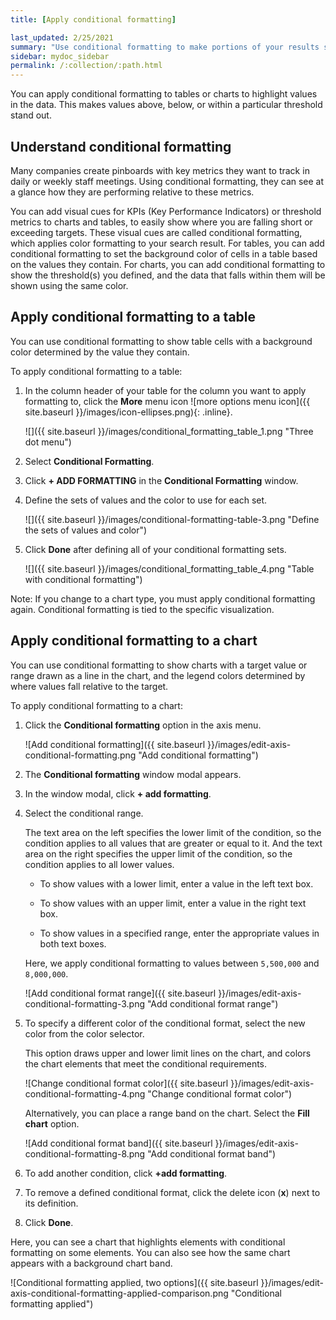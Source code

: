```yaml
---
title: [Apply conditional formatting]

last_updated: 2/25/2021
summary: "Use conditional formatting to make portions of your results stand  out."
sidebar: mydoc_sidebar
permalink: /:collection/:path.html
---
```


You can apply conditional formatting to tables or charts to highlight values in the data. This makes values above, below, or within a particular threshold stand out.

## Understand conditional formatting

Many companies create pinboards with key metrics they want to track in daily or weekly staff meetings. Using conditional formatting, they can see at a glance how they are performing relative to these metrics.

You can add visual cues for KPIs (Key Performance Indicators) or threshold metrics to charts and tables, to easily show where you are falling short or exceeding targets. These visual cues are called conditional formatting, which applies color formatting to your search result. For tables, you can add conditional formatting to set the background color of cells in a table based on the values they contain. For charts, you can add conditional formatting to show the threshold(s) you defined, and the data that falls within them will be shown using the same color.

## Apply conditional formatting to a table

You can use conditional formatting to show table cells with a background color determined by the value they contain.

To apply conditional formatting to a table:

1. In the column header of your table for the column you want to apply formatting to, click the **More** menu icon ![more options menu icon]({{ site.baseurl }}/images/icon-ellipses.png){: .inline}.

     ![]({{ site.baseurl }}/images/conditional_formatting_table_1.png "Three dot menu")

2. Select **Conditional Formatting**.
3. Click **+ ADD FORMATTING** in the **Conditional Formatting** window.
4. Define the sets of values and the color to use for each set.

     ![]({{ site.baseurl }}/images/conditional-formatting-table-3.png "Define the sets of values and color")

5. Click **Done** after defining all of your conditional formatting sets.

     ![]({{ site.baseurl }}/images/conditional_formatting_table_4.png "Table with conditional formatting")

Note: If you change to a chart type, you must apply conditional formatting again. Conditional formatting is tied to the specific visualization.

## Apply conditional formatting to a chart

You can use conditional formatting to show charts with a target value or range drawn as a line in the chart, and the legend colors determined by where values fall relative to the target.

To apply conditional formatting to a chart:

1. Click the **Conditional formatting** option in the axis menu.

   ![Add conditional formatting]({{ site.baseurl }}/images/edit-axis-conditional-formatting.png "Add conditional formatting")

2. The **Conditional formatting** window modal appears.

3. In the window modal, click **+ add formatting**.

4. Select the conditional range.

   The text area on the left specifies the lower limit of the condition, so the condition applies to all values that are greater or equal to it.
   And the text area on the right specifies the upper limit of the condition, so the condition applies to all lower values.

   * To show values with a lower limit, enter a value in the left text box.

   * To show values with an upper limit, enter a value in the right text box.

   * To show values in a specified range, enter the appropriate values in both text boxes.

   Here, we apply conditional formatting to values between `5,500,000` and `8,000,000`.

   ![Add conditional format range]({{ site.baseurl }}/images/edit-axis-conditional-formatting-3.png "Add conditional format range")

5. To specify a different color of the conditional format, select the new color from the color selector.

   This option draws upper and lower limit lines on the chart, and colors the chart elements that meet the conditional requirements.

   ![Change conditional format color]({{ site.baseurl }}/images/edit-axis-conditional-formatting-4.png "Change conditional format color")

   Alternatively, you can place a range band on the chart. Select the **Fill chart** option.

   ![Add conditional format band]({{ site.baseurl }}/images/edit-axis-conditional-formatting-8.png "Add conditional format band")

6. To add another condition, click **+add formatting**.

7.  To remove a defined conditional format, click the delete icon (**x**) next to its definition.

8.  Click **Done**.

Here, you can see a chart that highlights elements with conditional  formatting on some elements. You can also see how the same chart appears with a background chart band.    

![Conditional formatting applied, two options]({{ site.baseurl }}/images/edit-axis-conditional-formatting-applied-comparison.png "Conditional formatting applied")
